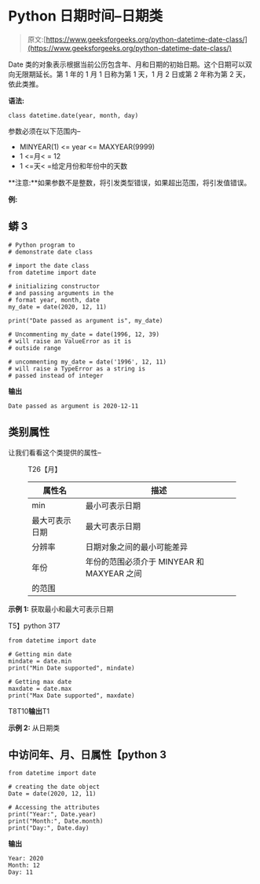 # Python 日期时间–日期类

> 原文:[https://www.geeksforgeeks.org/python-datetime-date-class/](https://www.geeksforgeeks.org/python-datetime-date-class/)

Date 类的对象表示根据当前公历包含年、月和日期的初始日期。这个日期可以双向无限期延长。第 1 年的 1 月 1 日称为第 1 天，1 月 2 日或第 2 年称为第 2 天，依此类推。

**语法:**

```
class datetime.date(year, month, day)
```

参数必须在以下范围内–

*   MINYEAR(1) <= year <= MAXYEAR(9999)
*   1 <=月< = 12
*   1 <=天< =给定月份和年份中的天数

**注意:**如果参数不是整数，将引发类型错误，如果超出范围，将引发值错误。

**例:**

## 蟒 3

```
# Python program to
# demonstrate date class

# import the date class
from datetime import date

# initializing constructor
# and passing arguments in the
# format year, month, date
my_date = date(2020, 12, 11)

print("Date passed as argument is", my_date)

# Uncommenting my_date = date(1996, 12, 39)
# will raise an ValueError as it is
# outside range

# uncommenting my_date = date('1996', 12, 11)
# will raise a TypeError as a string is
# passed instead of integer
```

**输出**

```
Date passed as argument is 2020-12-11
```

## 类别属性

让我们看看这个类提供的属性–

<figure class="table">T26【月】

| 属性名 | 描述 |
| --- | --- |
| min | 最小可表示日期 |
| 最大可表示日期 | 最大可表示日期 |
| 分辨率 | 日期对象之间的最小可能差异 |
| 年份 | 年份的范围必须介于 MINYEAR 和 MAXYEAR 之间 |
| 的范围 |

</figure>

**示例 1:** 获取最小和最大可表示日期

T5】python 3T7

```
from datetime import date

# Getting min date
mindate = date.min
print("Min Date supported", mindate)

# Getting max date
maxdate = date.max
print("Max Date supported", maxdate)
```

T8T10**输出**T1

**示例 2:** 从日期类

## 中访问年、月、日属性【python 3

```
from datetime import date

# creating the date object
Date = date(2020, 12, 11)

# Accessing the attributes
print("Year:", Date.year)
print("Month:", Date.month)
print("Day:", Date.day)
```

**输出**

```
Year: 2020
Month: 12
Day: 11
```